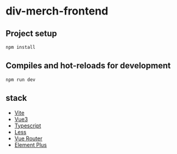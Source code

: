 # div-merch-frontend

## Project setup

```
npm install
```

## Compiles and hot-reloads for development

```
npm run dev
```

## stack

- [Vite](https://vitejs.dev/)
- [Vue3](https://vuejs.org/)
- [Typescript](https://www.typescriptlang.org/)
- [Less](https://lesscss.org/)
- [Vue Router](https://v3.router.vuejs.org/)
- [Element Plus](https://element-plus.org/)
